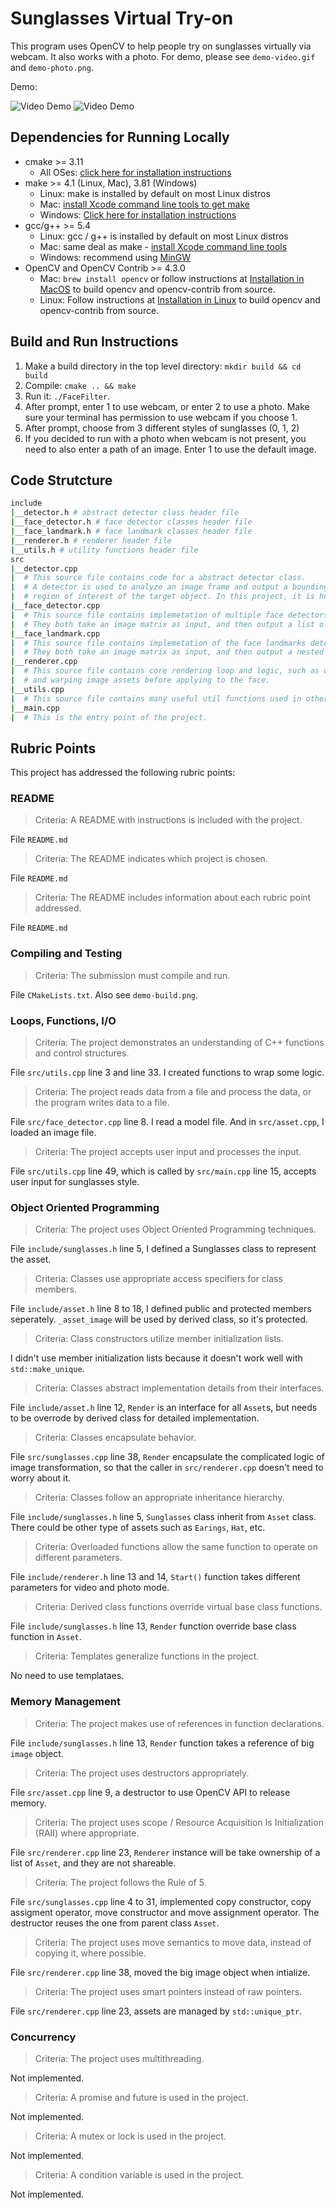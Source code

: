 # Sunglasses Virtual Try-on

This program uses OpenCV to help people try on sunglasses virtually via webcam. It also works with a photo. For demo, please see `demo-video.gif` and `demo-photo.png`.

Demo:

![Video Demo](demo-video.gif)
![Video Demo](demo-photo.png)

## Dependencies for Running Locally
* cmake >= 3.11
  * All OSes: [click here for installation instructions](https://cmake.org/install/)
* make >= 4.1 (Linux, Mac), 3.81 (Windows)
  * Linux: make is installed by default on most Linux distros
  * Mac: [install Xcode command line tools to get make](https://developer.apple.com/xcode/features/)
  * Windows: [Click here for installation instructions](http://gnuwin32.sourceforge.net/packages/make.htm)
* gcc/g++ >= 5.4
  * Linux: gcc / g++ is installed by default on most Linux distros
  * Mac: same deal as make - [install Xcode command line tools](https://developer.apple.com/xcode/features/)
  * Windows: recommend using [MinGW](http://www.mingw.org/)
* OpenCV and OpenCV Contrib >= 4.3.0
  * Mac: `brew install opencv` or follow instructions at [Installation in MacOS](https://docs.opencv.org/4.3.0/d0/db2/tutorial_macos_install.html) to build opencv and opencv-contrib from source.
  * Linux: Follow instructions at [Installation in Linux](https://docs.opencv.org/4.3.0/d7/d9f/tutorial_linux_install.html) to build opencv and opencv-contrib from source.

## Build and Run Instructions

1. Make a build directory in the top level directory: `mkdir build && cd build`
2. Compile: `cmake .. && make`
3. Run it: `./FaceFilter`.
4. After prompt, enter 1 to use webcam, or enter 2 to use a photo. Make sure your terminal has permission to use webcam if you choose 1.
5. After prompt, choose from 3 different styles of sunglasses (0, 1, 2)
6. If you decided to run with a photo when webcam is not present, you need to also enter a path of an image. Enter 1 to use the default image.

## Code Strutcture

```bash
include
|__detector.h # abstract detector class header file
|__face_detector.h # face detector classes header file
|__face_landmark.h # face landmark classes header file
|__renderer.h # renderer header file
|__utils.h # utility functions header file
src
|__detector.cpp
|  # This source file contains code for a abstract detector class.
|  # A detector is used to analyze an image frame and output a bounding box for the
|  # region of interest of the target object. In this project, it is human face.
|__face_detector.cpp
|  # This source file contains implemetation of multiple face detectors.
|  # They both take an image matrix as input, and then output a list of boxes.
|__face_landmark.cpp
|  # This source file contains implemetation of the face landmarks detector.
|  # They both take an image matrix as input, and then output a nested list of 68 face landmarks.
|__renderer.cpp
|  # This source file contains core rendering loop and logic, such as querying face landmarks
|  # and warping image assets before applying to the face.
|__utils.cpp
|  # This source file contains many useful util functions used in other places.
|__main.cpp
|  # This is the entry point of the project.
```

## Rubric Points

This project has addressed the following rubric points:

### README

> Criteria: A README with instructions is included with the project.

File `README.md`

> Criteria: The README indicates which project is chosen.

File `README.md`

> Criteria: The README includes information about each rubric point addressed.

File `README.md`

### Compiling and Testing

> Criteria: The submission must compile and run.

File `CMakeLists.txt`. Also see `demo-build.png`.

### Loops, Functions, I/O

> Criteria: The project demonstrates an understanding of C++ functions and control structures.

File `src/utils.cpp` line 3 and line 33. I created functions to wrap some logic.

> Criteria: The project reads data from a file and process the data, or the program writes data to a file.

File `src/face_detector.cpp` line 8. I read a model file. And in `src/asset.cpp`, I loaded an image file.

> Criteria: The project accepts user input and processes the input.

File `src/utils.cpp` line 49, which is called by `src/main.cpp` line 15, accepts user input for sunglasses style.

### Object Oriented Programming

> Criteria: The project uses Object Oriented Programming techniques.

File `include/sunglasses.h` line 5, I defined a Sunglasses class to represent the asset.

> Criteria: Classes use appropriate access specifiers for class members.

File `include/asset.h` line 8 to 18, I defined public and protected members seperately. `_asset_image` will be used by derived class, so it's protected.

> Criteria: Class constructors utilize member initialization lists.

I didn't use member initialization lists because it doesn't work well with `std::make_unique`.

> Criteria: Classes abstract implementation details from their interfaces.

File `include/asset.h` line 12, `Render` is an interface for all `Asset`s, but needs to be overrode by derived class for detailed implementation.

> Criteria: Classes encapsulate behavior.

File `src/sunglasses.cpp` line 38, `Render` encapsulate the complicated logic of image transformation, so that the caller in `src/renderer.cpp` doesn't need to worry about it.

> Criteria: Classes follow an appropriate inheritance hierarchy.

File `include/sunglasses.h` line 5, `Sunglasses` class inherit from `Asset` class. There could be other type of assets such as `Earings`, `Hat`, etc.

> Criteria: Overloaded functions allow the same function to operate on different parameters.

File `include/renderer.h` line 13 and 14, `Start()` function takes different parameters for video and photo mode.

> Criteria: Derived class functions override virtual base class functions.

File `include/sunglasses.h` line 13, `Render` function override base class function in `Asset`.

> Criteria: Templates generalize functions in the project.

No need to use templataes.

### Memory Management

> Criteria: The project makes use of references in function declarations.

File `include/sunglasses.h` line 13, `Render` function takes a reference of big `image` object.

> Criteria: The project uses destructors appropriately.

File `src/asset.cpp` line 9, a destructor to use OpenCV API to release memory.

> Criteria: The project uses scope / Resource Acquisition Is Initialization (RAII) where appropriate.

File `src/renderer.cpp` line 23, `Renderer` instance will be take ownership of a list of `Asset`, and they are not shareable.

> Criteria: The project follows the Rule of 5.

File `src/sunglasses.cpp` line 4 to 31, implemented copy constructor, copy assigment operator, move constructor and move assignment operator. The destructor reuses the one from parent class `Asset`.  

> Criteria: The project uses move semantics to move data, instead of copying it, where possible.

File `src/renderer.cpp` line 38, moved the big image object when intialize.  

> Criteria: The project uses smart pointers instead of raw pointers.

File `src/renderer.cpp` line 23, assets are managed by `std::unique_ptr`. 

### Concurrency

> Criteria: The project uses multithreading.

Not implemented.

> Criteria: A promise and future is used in the project.

Not implemented.

> Criteria: A mutex or lock is used in the project.

Not implemented.

> Criteria: A condition variable is used in the project.

Not implemented.